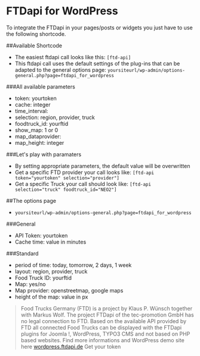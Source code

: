 # FTDapi for WordPress

To integrate the FTDapi in your pages/posts or widgets you just have to use the following shortcode.

##Available Shortcode

- The easiest ftdapi call looks like this: `[ftd-api]`
 - This ftdapi call uses the default settings of the plug-ins that can be adapted to the general options page: `yoursiteurl/wp-admin/options-general.php?page=ftdapi_for_wordpress`

###All available parameters
- token: yourtoken
- cache: integer
- time_interval: 
- selection: region, provider, truck
- foodtruck_id: yourftid
- show_map: 1 or 0
- map_dataprovider: 
- map_height: integer

###Let's play with paramaters

- By setting appropriate parameters, the default value will be overwritten
 - Get a specific FTD provider your call looks like: `[ftd-api token="yourtoken" selection="provider"]` 
 - Get a specific Truck your call should look like: `[ftd-api selection="truck" foodtruck_id="NEO2"]`

##The options page
- `yoursiteurl/wp-admin/options-general.php?page=ftdapi_for_wordpress`

###General
- API Token: yourtoken
- Cache time: value in minutes

###Standard
- period of time: today, tomorrow, 2 days, 1 week
- layout: region, provider, truck
- Food Truck ID: yourftid
- Map: yes/no
- Map provider: openstreetmap, google maps
- height of the map: value in px


> Food Trucks Germany (FTD) is a project by Klaus P. Wünsch together with Markus Wolf.
The project FTDapi of the tec-promotion GmbH has no legal connection to FTD. Based on the available API provided by FTD all connected Food Trucks can be displayed with the FTDapi plugins for Joomla !, WordPress, TYPO3 CMS and not based on PHP based websites. Find more informations and WordPress demo site here [wordpress.ftdapi.de](http://wordpress.ftdapi.de)
Get your token 
